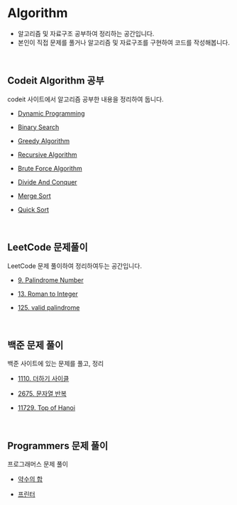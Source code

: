 # Algorithm

- 알고리즘 및 자료구조 공부하여 정리하는 공간입니다.
- 본인이 직접 문제를 풀거나 알고리즘 및 자료구조를 구현하여 코드를 작성해봅니다.

<br>

## Codeit Algorithm 공부

codeit 사이트에서 알고리즘 공부한 내용을 정리하여 둡니다.

- [Dynamic Programming](https://github.com/kdh92417/TIL/blob/master/algorithm/theory/dynamic_programming.md)

- [Binary Search](https://github.com/kdh92417/TIL/blob/master/algorithm/theory/binary_search)

- [Greedy Algorithm](https://github.com/kdh92417/TIL/blob/master/algorithm/theory/greedy_algorithm)

- [Recursive Algorithm](https://github.com/kdh92417/TIL/blob/master/algorithm/theory/recursive_algorithm.md)

- [Brute Force Algorithm](https://github.com/kdh92417/TIL/blob/master/algorithm/theory/brute_force.md)

- [Divide And Conquer](https://github.com/kdh92417/TIL/blob/master/algorithm/theory/divide_and_conquer.md)

- [Merge Sort](https://github.com/kdh92417/TIL/blob/master/algorithm/theory/merge_sort.md)

- [Quick Sort](https://github.com/kdh92417/TIL/blob/master/algorithm/theory/quick_sort.md)

<br>

## LeetCode 문제풀이

LeetCode 문제 풀이하여 정리하여두는 공간입니다.

- [9. Palindrome Number](https://github.com/kdh92417/TIL/blob/master/algorithm/leetcode/9_palindrome_number.md)

- [13. Roman to Integer](https://github.com/kdh92417/TIL/blob/master/algorithm/leetcode/13_Roman_to_Integer.md)

- [125. valid palindrome](https://github.com/kdh92417/TIL/blob/master/algorithm/leetcode/125_valid_palindrome.md)

<br>

## 백준 문제 풀이

백준 사이트에 있는 문제를 풀고, 정리

- [1110. 더하기 사이클](https://github.com/kdh92417/TIL/blob/master/algorithm/baekjoon/1110.py)

- [2675. 문자열 반복](https://github.com/kdh92417/TIL/blob/master/algorithm/baekjoon/2675.py)

- [11729. Top of Hanoi](https://github.com/kdh92417/TIL/blob/master/algorithm/baekjoon/11729.py)

<br>

## Programmers 문제 풀이

프로그래머스 문제 풀이

- [약수의 합](https://github.com/kdh92417/TIL/blob/master/algorithm/programmers/약수의합.py)

- [프린터](https://github.com/kdh92417/TIL/blob/master/algorithm/programmers/프린터.py)

